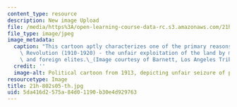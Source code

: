 ```yaml
---
content_type: resource
description: New image Upload
file: /media/https%3A/open-learning-course-data-rc.s3.amazonaws.com/21h-802-modern-latin-america-1808-present-revolution-dictatorship-democracy-spring-2005/5da416d2575a84d01190b30e4d929763_21h-802s05-th.jpg
file_type: image/jpeg
image_metadata:
  caption: "This cartoon aptly characterizes one of the primary reasons for the Mexican\
    \ Revolution (1910-1920) - the unfair exploitation of the land by monied Mexican\
    \ and foreign elites.\_(Image courtesy of Barnett, Los Angeles Tribune, 1913.)"
  credit: ''
  image-alt: Political cartoon from 1913, depicting unfair seizure of property.
resourcetype: Image
title: 21h-802s05-th.jpg
uid: 5da416d2-575a-84d0-1190-b30e4d929763
---
```

